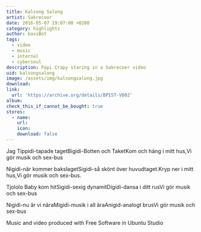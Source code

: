 ```yaml
---
title: Kalsong Salong
artist: Sakrecoer
date: 2016-05-07 19:07:00 +0200
category: highlights
author: bassBot
tags:
  - video
  - music
  - internal
  - cybersoul
description: Papi Crapy staring in a Sakrecoer video
uid: kalsongsalong
image: /assets/img/kalsongsalong.jpg
download:
link: 
  url: 'https://archive.org/details/BPIST-V002'
album:
check_this_if_cannot_be_bought: true
stores:
  - name:
    url: 
    icon: 
    download: false
---
```


Jag Tippidi-tapade tagetBigidi-Botten och TaketKom och häng i mitt hus,Vi gör musik och sex-bus

Nigidi-när kommer bakslagetSigidi-så skönt över huvudtaget.Kryp ner i mitt hus,Vi gör musik och sex-bus.

Tjololo Baby kom hitSigidi-sexig dynamitDigidi-dansa i ditt rusVi gör musik och sex-bus

Nigidi-nu är vi näraMigidi-musik i all äraAnigid-analogt brusVi gör musik och sex-bus

Music and video produced with Free Software in Ubuntu Studio